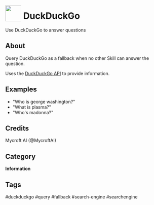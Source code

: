 # <img src='https://rawgithub.com/FortAwesome/Font-Awesome/master/advanced-options/raw-svg/solid/search.svg' card_color='#de5833' width='50' height='50' style='vertical-align:bottom'/> DuckDuckGo
Use DuckDuckGo to answer questions

## About
Query DuckDuckGo as a fallback when no other Skill can answer the question.

Uses the [DuckDuckGo API](https://duckduckgo.com/api) to provide information. 

## Examples
* "Who is george washington?"
* "What is plasma?"
* "Who's madonna?"

## Credits
Mycroft AI (@MycroftAI)

## Category
**Information**

## Tags
#duckduckgo
#query
#fallback
#search-engine
#searchengine
